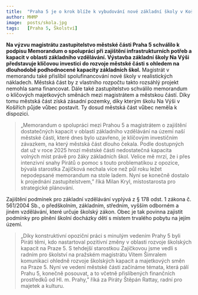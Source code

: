 ```yaml
---
title:  "Praha 5 je o krok blíže k vybudování nové základní školy v Košířích. Jedná se o strategickou investici v rozvoji městské části"
author: MHMP
image:  posts/skola.jpg
tags:   [Praha 5, Školství]
---
```


**Na výzvu magistrátu zastupitelstvo městské části Praha 5 schválilo k podpisu Memorandum o spolupráci při zajištění infrastrukturních potřeb a kapacit v oblasti základního vzdělávání. Výstavba základní školy Na Výši představuje klíčovou investici do rozvoje městské části s ohledem na dlouhodobě podhodnocené kapacity základních škol.** Magistrát v memorandu také přislíbil spolufinancování nové školy v realistických nákladech. Městská část by z vlastního rozpočtu takto rozsáhlý projekt nemohla sama financovat. Dále také zastupitelstvo schválilo memorandum o klíčových majetkových směnách mezi magistrátem a městskou částí. Díky tomu městská část získá zásadní pozemky, díky kterým školu Na Výši v Košířích půjde vůbec postavit. Ty dosud městská část vůbec neměla k dispozici.

> „Memorandum o spolupráci mezi Prahou 5 a magistrátem o zajištění dostatečných kapacit v oblasti základního vzdělávání na území naší městské části, které dnes bylo uzavřeno, je klíčovým investičním závazkem, na který městská část dlouho čekala. Podle dostupných dat už v roce 2025 hrozí městské části nedostatečná kapacita volných míst právě pro žáky základních škol. Velice mě mrzí, že i přes intenzivní snahy Pirátů o pomoc s touto problematikou z opozice, bývalá starostka Zajíčková nechala více než půl roku ležet nepodepsané memorandum na stole ladem. Nyní se konečně dostalo k projednání zastupitelstvem,” říká Milan Kryl, místostarosta pro strategické plánování.

Zajištění podmínek pro základní vzdělávání vyplývá z § 178 odst. 1 zákona č. 561/2004 Sb., o předškolním, základním, středním, vyšším odborném a jiném vzdělávání, které určuje školský zákon. Obec je tak povinna zajistit podmínky pro plnění školní docházky dětí s místem trvalého pobytu na jejím území.

> „Díky konstruktivní opoziční práci s minulým vedením Prahy 5 byli Piráti těmi, kdo nastartoval pozitivní změny v oblasti rozvoje školských kapacit na Praze 5. S tehdejší starostkou Zajíčkovou jsme vedli s radním pro školství na pražském magistrátu Vítem Šimralem komunikaci ohledně rozvoje školských kapacit a majetkových směn na Praze 5. Nyní ve vedení městské části začínáme témata, která pálí Prahu 5, konečně posouvat, a to včetně přislíbených finančních prostředků od Hl. m. Prahy,” říká za Piráty Štěpán Rattay, radní pro majetek a kulturu. 
